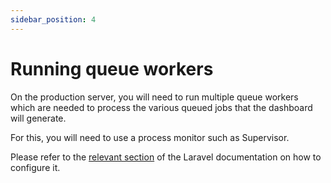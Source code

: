 ```yaml
---
sidebar_position: 4
---
```


# Running queue workers

On the production server, you will need to run multiple queue workers which are needed to process the various queued jobs that the dashboard will generate.

For this, you will need to use a process monitor such as Supervisor.

Please refer to the [relevant section](https://laravel.com/docs/9.x/queues#supervisor-configuration) of the Laravel documentation on how to configure it.